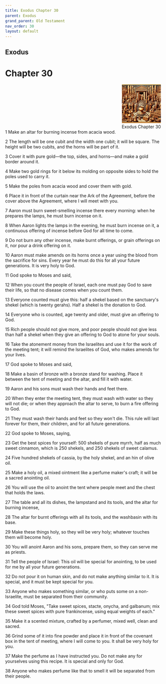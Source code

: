 ```yaml
---
title: Exodus Chapter 30
parent: Exodus
grand_parent: Old Testament
nav_order: 30
layout: default
---
```


## Exodus

# Chapter 30

<div style="clear: both; text-align: right;">
    <img src="/assets/Image/Exodus/500/30.jpg" alt="Exodus Chapter 30" class="chapter-image" style="max-width: 25%; height: auto;"/>
    <figcaption style="font-size: 14px;">Exodus Chapter 30</figcaption>
</div>
1 Make an altar for burning incense from acacia wood.

2 The length will be one cubit and the width one cubit; it will be square. The height will be two cubits, and the horns will be part of it.

3 Cover it with pure gold—the top, sides, and horns—and make a gold border around it.

4 Make two gold rings for it below its molding on opposite sides to hold the poles used to carry it.

5 Make the poles from acacia wood and cover them with gold.

6 Place it in front of the curtain near the Ark of the Agreement, before the cover above the Agreement, where I will meet with you.

7 Aaron must burn sweet-smelling incense there every morning: when he prepares the lamps, he must burn incense on it.

8 When Aaron lights the lamps in the evening, he must burn incense on it, a continuous offering of incense before God for all time to come.

9 Do not burn any other incense, make burnt offerings, or grain offerings on it, nor pour a drink offering on it.

10 Aaron must make amends on its horns once a year using the blood from the sacrifice for sins. Every year he must do this for all your future generations. It is very holy to God.

11 God spoke to Moses and said,

12 When you count the people of Israel, each one must pay God to save their life, so that no disease comes when you count them.

13 Everyone counted must give this: half a shekel based on the sanctuary's shekel (which is twenty gerahs). Half a shekel is the donation to God.

14 Everyone who is counted, age twenty and older, must give an offering to God.

15 Rich people should not give more, and poor people should not give less than half a shekel when they give an offering to God to atone for your souls.

16 Take the atonement money from the Israelites and use it for the work of the meeting tent; it will remind the Israelites of God, who makes amends for your lives.

17 God spoke to Moses and said,

18 Make a basin of bronze with a bronze stand for washing. Place it between the tent of meeting and the altar, and fill it with water.

19 Aaron and his sons must wash their hands and feet there.

20 When they enter the meeting tent, they must wash with water so they will not die; or when they approach the altar to serve, to burn a fire offering to God.

21 They must wash their hands and feet so they won't die. This rule will last forever for them, their children, and for all future generations.

22 God spoke to Moses, saying,

23 Get the best spices for yourself: 500 shekels of pure myrrh, half as much sweet cinnamon, which is 250 shekels, and 250 shekels of sweet calamus.

24 Five hundred shekels of cassia, by the holy shekel, and an hin of olive oil.

25 Make a holy oil, a mixed ointment like a perfume maker's craft; it will be a sacred anointing oil.

26 You will use the oil to anoint the tent where people meet and the chest that holds the laws.

27 The table and all its dishes, the lampstand and its tools, and the altar for burning incense,

28 The altar for burnt offerings with all its tools, and the washbasin with its base.

29 Make these things holy, so they will be very holy; whatever touches them will become holy.

30 You will anoint Aaron and his sons, prepare them, so they can serve me as priests.

31 Tell the people of Israel: This oil will be special for anointing, to be used for me by all your future generations.

32 Do not pour it on human skin, and do not make anything similar to it. It is special, and it must be kept special for you.

33 Anyone who makes something similar, or who puts some on a non-Israelite, must be separated from their community.

34 God told Moses, "Take sweet spices, stacte, onycha, and galbanum; mix these sweet spices with pure frankincense, using equal weights of each."

35 Make it a scented mixture, crafted by a perfumer, mixed well, clean and sacred.

36 Grind some of it into fine powder and place it in front of the covenant box in the tent of meeting, where I will come to you. It shall be very holy for you.

37 Make the perfume as I have instructed you. Do not make any for yourselves using this recipe. It is special and only for God.

38 Anyone who makes perfume like that to smell it will be separated from their people.


